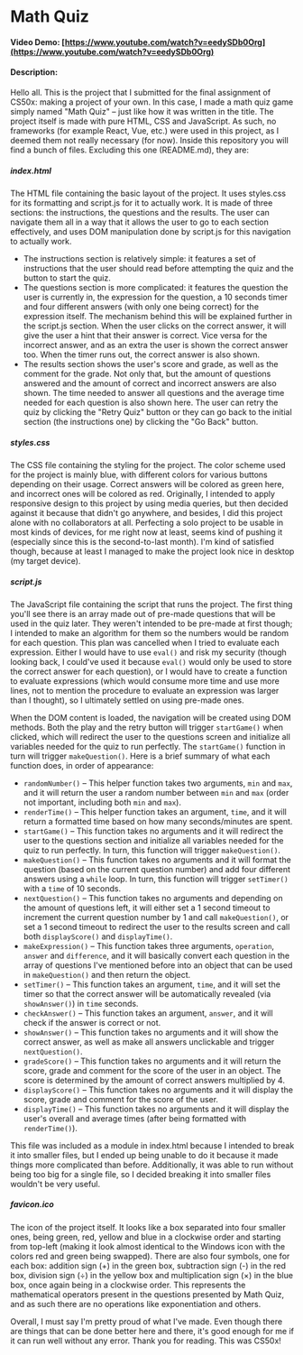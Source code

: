 # Math Quiz
#### Video Demo:  [https://www.youtube.com/watch?v=eedySDb0Org](https://www.youtube.com/watch?v=eedySDb0Org)
#### Description:
Hello all. This is the project that I submitted for the final assignment of CS50x: making a project of your own. In this case, I made a math quiz game simply named "Math Quiz" &ndash; just like how it was written in the title. The project itself is made with pure HTML, CSS and JavaScript. As such, no frameworks (for example React, Vue, etc.) were used in this project, as I deemed them not really necessary (for now). Inside this repository you will find a bunch of files. Excluding this one (README.md), they are:

##### index.html
The HTML file containing the basic layout of the project. It uses styles.css for its formatting and script.js for it to actually work. It is made of three sections: the instructions, the questions and the results. The user can navigate them all in a way that it allows the user to go to each section effectively, and uses DOM manipulation done by script.js for this navigation to actually work.

* The instructions section is relatively simple: it features a set of instructions that the user should read before attempting the quiz and the button to start the quiz.
* The questions section is more complicated: it features the question the user is currently in, the expression for the question, a 10 seconds timer and four different answers (with only one being correct) for the expression itself. The mechanism behind this will be explained further in the script.js section. When the user clicks on the correct answer, it will give the user a hint that their answer is correct. Vice versa for the incorrect answer, and as an extra the user is shown the correct answer too. When the timer runs out, the correct answer is also shown.
* The results section shows the user's score and grade, as well as the comment for the grade. Not only that, but the amount of questions answered and the amount of correct and incorrect answers are also shown. The time needed to answer all questions and the average time needed for each question is also shown here. The user can retry the quiz by clicking the "Retry Quiz" button or they can go back to the initial section (the instructions one) by clicking the "Go Back" button.

##### styles.css
The CSS file containing the styling for the project. The color scheme used for the project is mainly blue, with different colors for various buttons depending on their usage. Correct answers will be colored as green here, and incorrect ones will be colored as red. Originally, I intended to apply responsive design to this project by using media queries, but then decided against it because that didn't go anywhere, and besides, I did this project alone with no collaborators at all. Perfecting a solo project to be usable in most kinds of devices, for me right now at least, seems kind of pushing it (especially since this is the second-to-last month). I'm kind of satisfied though, because at least I managed to make the project look nice in desktop (my target device).

##### script.js
The JavaScript file containing the script that runs the project. The first thing you'll see there is an array made out of pre-made questions that will be used in the quiz later. They weren't intended to be pre-made at first though; I intended to make an algorithm for them so the numbers would be random for each question. This plan was cancelled when I tried to evaluate each expression. Either I would have to use ```eval()``` and risk my security (though looking back, I could've used it because ```eval()``` would only be used to store the correct answer for each question), or I would have to create a function to evaluate expressions (which would consume more time and use more lines, not to mention the procedure to evaluate an expression was larger than I thought), so I ultimately settled on using pre-made ones.

When the DOM content is loaded, the navigation will be created using DOM methods. Both the play and the retry button will trigger ```startGame()``` when clicked, which will redirect the user to the questions screen and initialize all variables needed for the quiz to run perfectly. The ```startGame()``` function in turn will trigger ```makeQuestion()```. Here is a brief summary of what each function does, in order of appearance:

* ```randomNumber()``` &ndash; This helper function takes two arguments, ```min``` and ```max```, and it will return the user a random number between ```min``` and ```max``` (order not important, including both ```min``` and ```max```).
* ```renderTime()``` &ndash; This helper function takes an argument, ```time```, and it will return a formatted time based on how many seconds/minutes are spent.
* ```startGame()``` &ndash; This function takes no arguments and it will redirect the user to the questions section and initialize all variables needed for the quiz to run perfectly. In turn, this function will trigger ```makeQuestion()```.
* ```makeQuestion()``` &ndash; This function takes no arguments and it will format the question (based on the current question number) and add four different answers using a ```while``` loop. In turn, this function will trigger ```setTimer()``` with a ```time``` of 10 seconds.
* ```nextQuestion()``` &ndash; This function takes no arguments and depending on the amount of questions left, it will either set a 1 second timeout to increment the current question number by 1 and call ```makeQuestion()```, or set a 1 second timeout to redirect the user to the results screen and call both ```displayScore()``` and ```displayTime()```.
* ```makeExpression()``` &ndash; This function takes three arguments, ```operation```, ```answer``` and ```difference```, and it will basically convert each question in the array of questions I've mentioned before into an object that can be used in ```makeQuestion()``` and then return the object.
* ```setTimer()``` &ndash; This function takes an argument, ```time```, and it will set the timer so that the correct answer will be automatically revealed (via ```showAnswer()```) in ```time``` seconds.
* ```checkAnswer()``` &ndash; This function takes an argument, ```answer```, and it will check if the answer is correct or not.
* ```showAnswer()``` &ndash; This function takes no arguments and it will show the correct answer, as well as make all answers unclickable and trigger ```nextQuestion()```.
* ```gradeScore()``` &ndash; This function takes no arguments and it will return the score, grade and comment for the score of the user in an object. The score is determined by the amount of correct answers multiplied by 4.
* ```displayScore()``` &ndash; This function takes no arguments and it will display the score, grade and comment for the score of the user.
* ```displayTime()``` &ndash; This function takes no arguments and it will display the user's overall and average times (after being formatted with ```renderTime()```).

This file was included as a module in index.html because I intended to break it into smaller files, but I ended up being unable to do it because it made things more complicated than before. Additionally, it was able to run without being too big for a single file, so I decided breaking it into smaller files wouldn't be very useful.

##### favicon.ico
The icon of the project itself. It looks like a box separated into four smaller ones, being green, red, yellow and blue in a clockwise order and starting from top-left (making it look almost identical to the Windows icon with the colors red and green being swapped). There are also four symbols, one for each box: addition sign (+) in the green box, subtraction sign (-) in the red box, division sign (&div;) in the yellow box and multiplication sign (&times;) in the blue box, once again being in a clockwise order. This represents the mathematical operators present in the questions presented by Math Quiz, and as such there are no operations like exponentiation and others.

Overall, I must say I'm pretty proud of what I've made. Even though there are things that can be done better here and there, it's good enough for me if it can run well without any error. Thank you for reading. This was CS50x!
